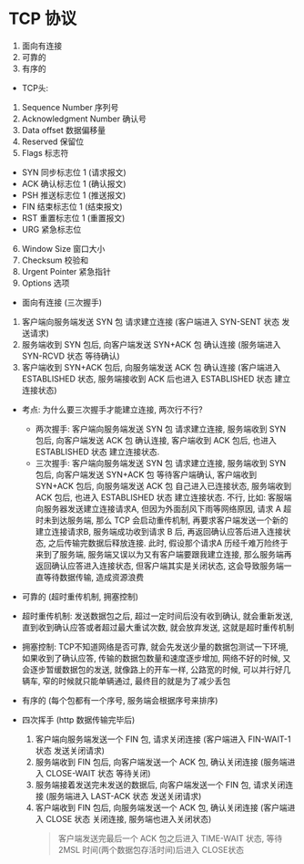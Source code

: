 # TCP 协议
1. 面向有连接
2. 可靠的
3. 有序的

- TCP头:
 1. Sequence Number 序列号
 2. Acknowledgment Number 确认号
 3. Data offset 数据偏移量
 4. Reserved 保留位
 5. Flags 标志符
  - SYN 同步标志位 1 (请求报文)
  - ACK 确认标志位 1 (确认报文)
  - PSH 推送标志位 1 (推送报文)
  - FIN 结束标志位 1 (结束报文)
  - RST 重置标志位 1 (重置报文)
  - URG 紧急标志位
 6. Window Size 窗口大小
 7. Checksum 校验和
 8. Urgent Pointer 紧急指针
 9. Options 选项

- 面向有连接 (三次握手)
 1. 客户端向服务端发送 SYN 包 请求建立连接 (客户端进入 SYN-SENT 状态 发送请求)
 2. 服务端收到 SYN 包后, 向客户端发送 SYN+ACK 包 确认连接 (服务端进入 SYN-RCVD 状态 等待确认)
 3. 客户端收到 SYN+ACK 包后, 向服务端发送 ACK 包 确认连接 (客户端进入 ESTABLISHED 状态, 服务端接收到 ACK 后也进入 ESTABLISHED 状态 建立连接状态)

- 考点: 为什么要三次握手才能建立连接, 两次行不行?
  - 两次握手: 客户端向服务端发送 SYN 包 请求建立连接, 服务端收到 SYN 包后, 向客户端发送 ACK 包 确认连接, 客户端收到 ACK 包后, 也进入 ESTABLISHED 状态 建立连接状态.
  - 三次握手: 客户端向服务端发送 SYN 包 请求建立连接, 服务端收到 SYN 包后, 向客户端发送 SYN+ACK 包 等待客户端确认, 客户端收到 SYN+ACK 包后, 向服务端发送 ACK 包 自己进入已连接状态, 服务端收到 ACK 包后, 也进入 ESTABLISHED 状态 建立连接状态.
  不行, 比如: 客服端向服务器发送建立连接请求A, 但因为外面刮风下雨等网络原因, 请求 A 超时未到达服务端, 那么 TCP 会启动重传机制, 再要求客户端发送一个新的建立连接请求B, 服务端成功收到请求 B 后, 再返回确认应答后进入连接状态, 之后传输完数据后释放连接. 此时, 假设那个请求A 历经千难万险终于来到了服务端, 服务端又误以为又有客户端要跟我建立连接, 那么服务端再返回确认应答进入连接状态, 但客户端其实是关闭状态, 这会导致服务端一直等待数据传输, 造成资源浪费 


- 可靠的 (超时重传机制, 拥塞控制)
 - 超时重传机制: 发送数据包之后, 超过一定时间后没有收到确认, 就会重新发送, 直到收到确认应答或者超过最大重试次数, 就会放弃发送, 这就是超时重传机制
 - 拥塞控制: TCP不知道网络是否可靠, 就会先发送少量的数据包测试一下环境, 如果收到了确认应答, 传输的数据包数量和速度逐步增加, 网络不好的时候, 又会逐步暂缓数据包的发送, 就像路上的开车一样, 公路宽的时候, 可以并行好几辆车, 窄的时候就只能单辆通过, 最终目的就是为了减少丢包


- 有序的 (每个包都有一个序号, 服务端会根据序号来排序)


- 四次挥手 (http 数据传输完毕后)
    1. 客户端向服务端发送一个 FIN 包, 请求关闭连接 (客户端进入 FIN-WAIT-1 状态 发送关闭请求)
    2. 服务端收到 FIN 包后, 向客户端发送一个 ACK 包, 确认关闭连接 (服务端进入 CLOSE-WAIT 状态 等待关闭)
    3. 服务端接着发送完未发送的数据后, 向客户端发送一个 FIN 包, 请求关闭连接 (服务端进入 LAST-ACK 状态 发送关闭请求)
    4. 客户端收到 FIN 包后, 向服务端发送一个 ACK 包, 确认关闭连接 (客户端进入 CLOSE 状态 关闭连接, 服务端也进入关闭状态)
        > 客户端发送完最后一个 ACK 包之后进入 TIME-WAIT 状态, 等待 2MSL 时间(两个数据包存活时间)后进入 CLOSE状态

